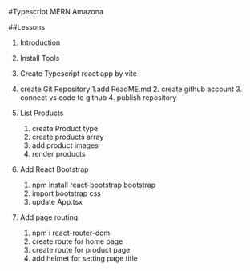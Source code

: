 #Typescript MERN Amazona

##Lessons

1. Introduction
2. Install Tools
3. Create Typescript react app by vite
4. create Git Repository
    1.add ReadME.md
    2. create github account
    3. connect vs code to github
    4. publish repository

5. List Products
   1. create Product type
   2. create products array
   3. add product images
   4. render products

6. Add React Bootstrap
   1. npm install react-bootstrap bootstrap
   2. import bootstrap css
   3. update App.tsx

 7. Add page routing 
    1. npm i react-router-dom
    2. create route for home page
    3. create route for product page
    4. add helmet for setting page title  


